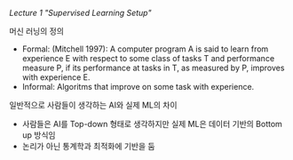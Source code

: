 *Lecture 1 "Supervised Learning Setup"*

머신 러닝의 정의

- Formal: (Mitchell 1997): A computer program A is said to learn from experience E with respect to some class of tasks T and performance measure P, if its performance at tasks in T, as measured by P, improves with experience E.
- Informal: Algoritms that improve on some task with experience.

일반적으로 사람들이 생각하는 AI와 실제 ML의 차이
- 사람들은 AI를 Top-down 형태로 생각하지만 실제 ML은 데이터 기반의 Bottom up 방식임
- 논리가 아닌 통계학과 최적화에 기반을 둠
